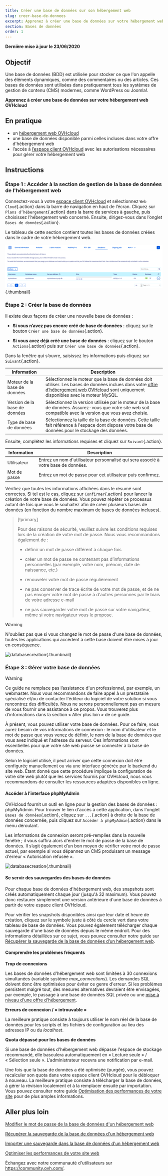 ```yaml
---
title: Créer une base de données sur son hébergement web
slug: creer-base-de-donnees
excerpt: Apprenez à créer une base de données sur votre hébergement web OVHcloud
section: Bases de données
order: 1
---
```



**Dernière mise à jour le 23/06/2020**

## Objectif

Une base de données (BDD) est utilisée pour stocker ce que l'on appelle des éléments dynamiques, comme des commentaires ou des articles. Ces bases de données sont utilisées dans pratiquement tous les systèmes de gestion de contenu (CMS) modernes, comme WordPress ou Joomla!.

**Apprenez à créer une base de données sur votre hébergement web OVHcloud**

## En pratique

- un [hébergement web OVHcloud](https://www.ovh.com/fr/hebergement-web)
- une base de données disponible parmi celles incluses dans votre offre d'hébergement web
- l’accès à [l’espace client OVHcloud](https://www.ovh.com/auth/?action=gotomanager) avec les autorisations nécessaires pour gérer votre hébergement web

## Instructions

### Étape 1 : Accéder à la section de gestion de la base de données de l'hébergement web

Connectez-vous à votre [espace client OVHcloud](https://www.ovh.com/auth/?action=gotomanager) et sélectionnez `Web Cloud`{.action} dans la barre de navigation en haut de l’écran. Cliquez sur `Plans d’hébergement`{.action} dans la barre de services à gauche, puis choisissez l’hébergement web concerné. Ensuite, dirigez-vous dans l’onglet `Bases de données`{.action}.

Le tableau de cette section contient toutes les bases de données créées dans le cadre de votre hébergement web.

![databasecreation](images/database-creation-step1.png){.thumbnail}

### Étape 2 : Créer la base de données

Il existe deux façons de créer une nouvelle base de données :

- **Si vous n’avez pas encore créé de base de données** : cliquez sur le bouton `Créer une base de données`{.action}.

- **Si vous avez déjà créé une base de données** : cliquez sur le bouton `Actions`{.action} puis sur `Créer une base de données`{.action}.

Dans la fenêtre qui s’ouvre, saisissez les informations puis cliquez sur `Suivant`{.action}.

|Information|Description|  
|---|---|  
|Moteur de la base de données|Sélectionnez le moteur que la base de données doit utiliser. Les bases de données inclues dans votre [offre d’hébergement web OVHcloud](https://www.ovh.com/fr/hebergement-web/) sont uniquement disponibles avec le moteur MySQL.|  
|Version de la base de données|Sélectionnez la version utilisée par le moteur de la base de données. Assurez-vous que votre site web soit compatible avec la version que vous avez choisie. |  
|Type de base de données|Sélectionnez la taille de la base de données. Cette taille fait référence à l'espace dont dispose votre base de données pour le stockage des données.|   

Ensuite, complétez les informations requises et cliquez sur `Suivant`{.action}.

|Information|Description|   
|---|---|   
|Utilisateur|Entrez un nom d'utilisateur personnalisé qui sera associé à votre base de données.|   
|Mot de passe|Entrez un mot de passe pour cet utilisateur puis confirmez.|   

Vérifiez que toutes les informations affichées dans le résumé sont correctes. Si tel est le cas, cliquez sur `Confirmer`{.action} pour lancer la création de votre base de données. Vous pouvez répéter ce processus autant de fois que vous le souhaitez afin de créer plusieurs bases de données (en fonction du nombre maximum de bases de données incluses).

> [!primary]
>
> Pour des raisons de sécurité, veuillez suivre les conditions requises lors de la création de votre mot de passe. Nous vous recommandons également de :
>
> - définir un mot de passe différent à chaque fois
>
> - créer un mot de passe ne contenant pas d’informations personnelles (par exemple, votre nom, prénom, date de naissance, etc.)
>
> - renouveler votre mot de passe régulièrement
>
> - ne pas conserver de trace écrite de votre mot de passe, et de ne pas envoyer votre mot de passe à d'autres personnes par le biais de votre adresse e-mail
>
> - ne pas sauvegarder votre mot de passe sur votre navigateur, même si votre navigateur vous le propose.
>

> [!warning]
>N'oubliez pas que si vous changez le mot de passe d'une base de données, toutes les applications qui accèdent à cette base doivent être mises à jour en conséquence.
>


![databasecreation](images/database-creation-step2.png){.thumbnail}

### Étape 3 : Gérer votre base de données

> [!warning]
>Ce guide ne remplace pas l’assistance d'un professionnel, par exemple, un webmaster. Nous vous recommandons de faire appel à un prestataire spécialisé et/ou de contacter l'éditeur du logiciel de votre solution si vous rencontrez des difficultés. Nous ne serons personnellement pas en mesure de vous fournir une assistance à ce propos. Vous trouverez plus d’informations dans la section « Aller plus loin » de ce guide.
>

À présent, vous pouvez utiliser votre base de données. Pour ce faire, vous aurez besoin de vos informations de connexion : le nom d'utilisateur et le mot de passe que vous venez de définir, le nom de la base de données que vous avez indiqué et l'adresse du serveur. Ces informations sont essentielles pour que votre site web puisse se connecter à la base de données.

Selon le logiciel utilisé, il peut arriver que cette connexion doit être configurée manuellement ou via une interface générée par le backend du site web. Étant donné que cette procédure implique la configuration de votre site web plutôt que les services fournis par OVHcloud, nous vous recommandons de consulter les ressources adaptées disponibles en ligne. 

#### Accéder à l’interface phpMyAdmin

OVHcloud fournit un outil en ligne pour la gestion des bases de données : phpMyAdmin. Pour trouver le lien d'accès à cette application, dans l'onglet `Bases de données`{.action}, cliquez sur `...`{.action} à droite de la base de données concernée, puis cliquez sur `Accéder à phpMyAdmin`{.action} dans le menu déroulant.

Les informations de connexion seront pré-remplies dans la nouvelle fenêtre ; il vous suffira alors d'entrer le mot de passe de la base de données. Il s’agit également d’un bon moyen de vérifier votre mot de passe actuel, par exemple si vous dépannez un CMS produisant un message d'erreur « Autorisation refusée ».

![databasecreation](images/database-creation-step3.png){.thumbnail}

#### Se servir des sauvegardes des bases de données

Pour chaque base de données d'hébergement web, des snapshots sont créés automatiquement chaque jour (jusqu'à 32 maximum). Vous pouvez donc restaurer simplement une version antérieure d'une base de données à partir de votre espace client OVHcloud. 

Pour vérifier les snapshots disponibles ainsi que leur date et heure de création, cliquez sur le symbole juste à côté du cercle vert dans votre tableau de base de données. Vous pouvez également télécharger chaque sauvegarde d'une base de données depuis le même endroit. Pour des informations détaillées sur ce sujet, vous pouvez consulter notre guide sur [Récupérer la sauvegarde de la base de données d’un hébergement web](../exportation-bases-donnees/).

#### Comprendre les problèmes fréquents

**Trop de connexions**

Les bases de données d'hébergement web sont limitées à 30 connexions simultanées (variable système *max_connections*). Les demandes SQL doivent donc être optimisées pour éviter ce genre d'erreur. Si les problèmes persistent malgré tout, des mesures alternatives devraient être envisagées, par exemple, le passage à une base de données SQL privée ou une [mise à niveau d'une offre d'hébergement](https://www.ovh.com/fr/hebergement-web/quel_hebergement_mutualise_choisir.xml). 

**Erreurs de connexion / « introuvable »**

La meilleure pratique consiste à toujours utiliser le nom réel de la base de données pour les scripts et les fichiers de configuration au lieu des adresses IP ou du _localhost_.

**Quota dépassé pour les bases de données**

Si une base de données d'hébergement web dépasse l'espace de stockage recommandé, elle basculera automatiquement en « Lecture seule » / « Sélection seule ». L’administrateur recevra une notification par e-mail.

Une fois que la base de données a été optimisée (purgée), vous pouvez recalculer son quota dans votre espace client OVHcloud pour le débloquer à nouveau. La meilleure pratique consiste à télécharger la base de données, à gérer la révision localement et à la remplacer ensuite par importation. Vous pouvez consulter notre guide [Optimisation des performances de votre site](../optimisation-performances-site/#etape-7-optimisation-de-votre-base-de-donnees) pour de plus amples informations.


## Aller plus loin

[Modifier le mot de passe de la base de données d'un hébergement web](../modifier-mot-de-passe-base-de-donnees/)

[Récupérer la sauvegarde de la base de données d'un hébergement web](../exportation-bases-donnees/)

[Importer une sauvegarde dans la base de données d'un hébergement web](../mutualise-guide-importation-dune-base-de-donnees-mysql/)

[Optimiser les performances de votre site web](../optimisation-performances-site/)

Échangez avec notre communauté d'utilisateurs sur <https://community.ovh.com/>.
